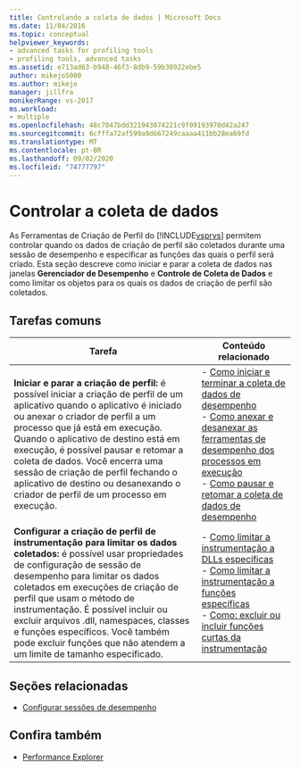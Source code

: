 ```yaml
---
title: Controlando a coleta de dados | Microsoft Docs
ms.date: 11/04/2016
ms.topic: conceptual
helpviewer_keywords:
- advanced tasks for profiling tools
- profiling tools, advanced tasks
ms.assetid: e713ad63-b948-46f3-8db9-59b30922ebe5
author: mikejo5000
ms.author: mikejo
manager: jillfra
monikerRange: vs-2017
ms.workload:
- multiple
ms.openlocfilehash: 48c7047bdd321943074221c9f09193970d42a247
ms.sourcegitcommit: 6cfffa72af599a9d667249caaaa411bb28ea69fd
ms.translationtype: MT
ms.contentlocale: pt-BR
ms.lasthandoff: 09/02/2020
ms.locfileid: "74777797"
---
```

# <a name="control-data-collection"></a>Controlar a coleta de dados
As Ferramentas de Criação de Perfil do [!INCLUDE[vsprvs](../code-quality/includes/vsprvs_md.md)] permitem controlar quando os dados de criação de perfil são coletados durante uma sessão de desempenho e especificar as funções das quais o perfil será criado. Esta seção descreve como iniciar e parar a coleta de dados nas janelas **Gerenciador de Desempenho** e **Controle de Coleta de Dados** e como limitar os objetos para os quais os dados de criação de perfil são coletados.

## <a name="common-tasks"></a>Tarefas comuns

|Tarefa|Conteúdo relacionado|
|----------|---------------------|
|**Iniciar e parar a criação de perfil:** é possível iniciar a criação de perfil de um aplicativo quando o aplicativo é iniciado ou anexar o criador de perfil a um processo que já está em execução. Quando o aplicativo de destino está em execução, é possível pausar e retomar a coleta de dados. Você encerra uma sessão de criação de perfil fechando o aplicativo de destino ou desanexando o criador de perfil de um processo em execução.|-   [Como iniciar e terminar a coleta de dados de desempenho](../profiling/how-to-start-and-end-performance-data-collection.md)<br />-   [Como anexar e desanexar as ferramentas de desempenho dos processos em execução](../profiling/how-to-attach-and-detach-performance-tools-to-running-processes.md)<br />-   [Como pausar e retomar a coleta de dados de desempenho](../profiling/how-to-pause-and-resume-performance-data-collection.md)|
|**Configurar a criação de perfil de instrumentação para limitar os dados coletados:** é possível usar propriedades de configuração de sessão de desempenho para limitar os dados coletados em execuções de criação de perfil que usam o método de instrumentação. É possível incluir ou excluir arquivos .dll, namespaces, classes e funções específicos. Você também pode excluir funções que não atendem a um limite de tamanho especificado.|-   [Como limitar a instrumentação a DLLs específicas](../profiling/how-to-limit-instrumentation-to-specific-dlls.md)<br />-   [Como limitar a instrumentação a funções específicas](../profiling/how-to-limit-instrumentation-to-specific-functions.md)<br />-   [Como: excluir ou incluir funções curtas da instrumentação](../profiling/how-to-exclude-or-include-short-functions-from-instrumentation.md)|

## <a name="related-sections"></a>Seções relacionadas
- [Configurar sessões de desempenho](../profiling/configuring-performance-sessions.md)

## <a name="see-also"></a>Confira também
- [Performance Explorer](../profiling/performance-explorer.md)
